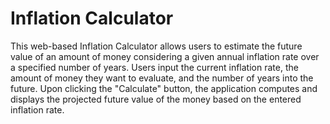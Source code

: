 # Inflation Calculator

This web-based Inflation Calculator allows users to estimate the future value of an amount of money considering a given annual inflation rate over a specified number of years. Users input the current inflation rate, the amount of money they want to evaluate, and the number of years into the future. Upon clicking the "Calculate" button, the application computes and displays the projected future value of the money based on the entered inflation rate.
